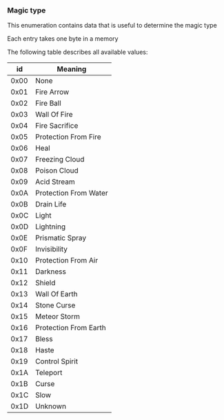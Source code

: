 ### Magic type

This enumeration contains data that is useful to determine the magic type

Each entry takes one byte in a memory

The following table describes all available values:

id | Meaning
----|---------
0x00 | None
0x01 | Fire Arrow
0x02 | Fire Ball
0x03 | Wall Of Fire
0x04 | Fire Sacrifice
0x05 | Protection From Fire
0x06 | Heal
0x07 | Freezing Cloud
0x08 | Poison Cloud
0x09 | Acid Stream
0x0A | Protection From Water
0x0B | Drain Life
0x0C | Light
0x0D | Lightning
0x0E | Prismatic Spray
0x0F | Invisibility
0x10 | Protection From Air
0x11 | Darkness
0x12 | Shield
0x13 | Wall Of Earth
0x14 | Stone Curse
0x15 | Meteor Storm
0x16 | Protection From Earth
0x17 | Bless
0x18 | Haste
0x19 | Control Spirit
0x1A | Teleport
0x1B | Curse
0x1C | Slow
0x1D | Unknown
